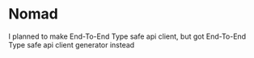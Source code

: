 # Nomad
I planned to make End-To-End Type safe api client, but got End-To-End Type safe api client generator instead

